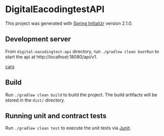 # DigitalEacodingtestAPI

This project was generated with [Spring Initializr](https://start.spring.io/) version 2.1.0.

## Development server

From `digital-eacodingtest-api` directory, run `./gradlew clean bootRun` to start the api at http://localhost:18080/api/v1.

[cars](http://localhost:18080/api/v1/cars)

## Build

Run `./gradlew clean build` to build the project. The build artifacts will be stored in the `dist/` directory.

## Running unit and contract tests

Run `./gradlew clean test` to execute the unit tests via [Junit](https://junit.org).